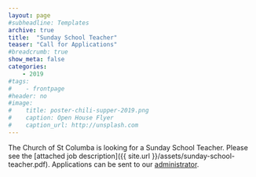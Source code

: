 ```yaml
---
layout: page
#subheadline: Templates
archive: true
title:  "Sunday School Teacher"
teaser: "Call for Applications"
#breadcrumb: true
show_meta: false
categories:
    - 2019
#tags:
#    - frontpage
#header: no
#image:
#    title: poster-chili-supper-2019.png
#    caption: Open House Flyer
#    caption_url: http://unsplash.com
---
```

The Church of St Columba is looking for a Sunday School Teacher.  Please see the [attached job description]({{ site.url }}/assets/sunday-school-teacher.pdf).  Applications can be sent to our [administrator](mailto:admin@stcolumbaottawa.ca). 


